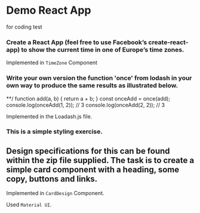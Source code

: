# Demo React App

for coding test


### Create a React App (feel free to use Facebook’s create-react-app) to show the current time in one of Europe’s time zones.

Implemented in `TimeZone` Component

###  Write your own version the function 'once' from lodash in your own way to produce the same results as illustrated below.  

**/
function add(a, b) {
return a + b;
}
const onceAdd = once(add);
console.log(onceAdd(1, 2)); // 3
console.log(onceAdd(2, 2)); // 3

Implemented in the Loadash.js file.

### This is a simple styling exercise.
## Design specifications for this can be found within the zip file supplied. The task is to create a simple card component with a heading, some copy, buttons and links.
Implemented in `CardDesign` Component.

Used `Material UI`.
